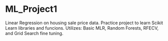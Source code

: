 # ML_Project1
Linear Regression on housing sale price data. Practice project to learn Scikit Learn libraries and funcions.
Utilizes: Basic MLR, Random Forests, RFECV, and Grid Search fine tuning. 
